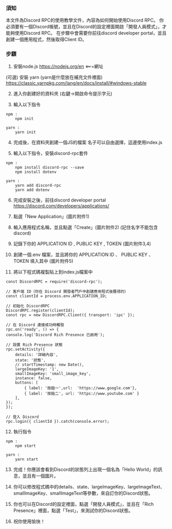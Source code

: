 ### 須知 

本文件為Discord RPC的使用教學文件，內容為如何開始使用Discord RPC。
你必須要有一個Discord帳號，並且在Discord的設定裡面開啟「開發人員模式」，才能夠使用Discord RPC。
在步驟中會需要你前往discord developer portal，並且創建一個應用程式，然後取得Client ID。


### 步驟

1. 安裝node.js  https://nodejs.org/en <===網址

(可選) 安裝 yarn (yarn是什麼放在補充文件裡面) https://classic.yarnpkg.com/lang/en/docs/install/#windows-stable

2. 進入你創建好的資料夾 (右鍵->開啟命令提示字元)

3. 輸入以下指令
```
npm :
    npm init

yarn :
    yarn init
```
4. 完成後，在資料夾創建一個JS的檔案 名子可以自由選擇，這邊使用index.js

5. 輸入以下指令，安裝discord-rpc套件
```
npm :
    npm install discord-rpc --save
    npm install dotenv

yarn :
    yarn add discord-rpc
    yarn add dotenv
```

6. 完成安裝之後，前往discord developer portal https://discord.com/developers/applications/

7. 點選「New Application」(圖片附件1)

8. 輸入應用程式名稱，並且點選「Create」(圖片附件2) (記住名字不能包含discord)

9. 記錄下你的 APPLICATION ID , PUBLIC KEY , TOKEN (圖片附件3,4)

10. 創建一個.env 檔案，並且將你的 APPLICATION ID 、 PUBLIC KEY 、 TOKEN 填入其中 (圖片附件5)

11. 將以下程式碼複製貼上到index.js檔案中
```
const DiscordRPC = require('discord-rpc');

// 客戶端 ID（你在 Discord 開發者門戶中創建應用程式後獲得的）
const clientId = process.env.APPLICATION_ID;

// 初始化 DiscordRPC
DiscordRPC.register(clientId);
const rpc = new DiscordRPC.Client({ transport: 'ipc' });

// 在 Discord 連接成功時觸發
rpc.on('ready', () => {
console.log('Discord Rich Presence 已啟用');

// 設置 Rich Presence 狀態
rpc.setActivity({
    details: '詳細內容',
    state: '狀態',
    // startTimestamp: new Date(),
    largeImageKey: '1',
    smallImageKey: 'small_image_key',
    instance: false,
    buttons: [
        { label: '按鈕一',url:  'https://www.google.com'},
        { label: '按鈕二', url: 'https://www.youtube.com' }
    ],
});
});

// 登入 Discord
rpc.login({ clientId }).catch(console.error);

```

12. 執行指令
```
npm :
    npm start

yarn :
    yarn start
```

13. 完成！你應該會看到Discord的狀態列上出現一個名為「Hello World」的訊息，並且有一個圖片。

14. 你可以修改程式碼中的details、state、largeImageKey、largeImageText、smallImageKey、smallImageText等參數，來自訂你的Discord狀態。

15. 你也可以在Discord的設定裡面，點選「開發人員模式」，並且在「Rich Presence」裡面，點選「Test」，來測試你的Discord狀態。

16. 祝你使用愉快！
